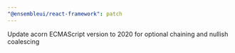 ```yaml
---
"@ensembleui/react-framework": patch
---
```


Update acorn ECMAScript version to 2020 for optional chaining and nullish coalescing
